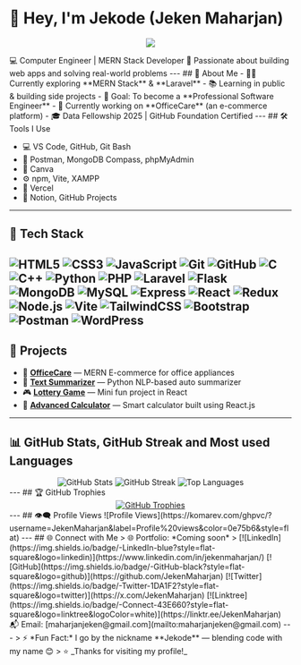 # 👋 Hey, I'm Jekode (Jeken Maharjan)
<p align="center">
  <img src="https://readme-typing-svg.demolab.com?font=Fira+Code&size=22&pause=1000&color=0FF5D2&center=true&vCenter=true&width=600&lines=Hi+%F0%9F%91%8B%2C+I'm+Jeken+Maharjan!;Computer+Engineer+%7C+Full+Stack+Web+Developer;MERN+Stack+%7C+Laravel;Learning+in+Public+%F0%9F%93%9A+Building+Cool+Projects" />
</p>
💻 Computer Engineer | MERN Stack Developer  
🚀 Passionate about building web apps and solving real-world problems
---
## 💫 About Me
- 🧑‍💻 Currently exploring **MERN Stack** & **Laravel**
- 📚 Learning in public & building side projects
- 🎯 Goal: To become a **Professional Software Engineer**
- 🌱 Currently working on **OfficeCare** (an e-commerce platform)
- 🎓 Data Fellowship 2025 | GitHub Foundation Certified
---
## 🛠️ Tools I Use

- 💻 VS Code, GitHub, Git Bash
- 🔧 Postman, MongoDB Compass, phpMyAdmin
- 🎨 Canva
- ⚙️ npm, Vite, XAMPP
- 🚀 Vercel
- 📌 Notion, GitHub Projects
---
## 🔧 Tech Stack
![HTML5](https://img.shields.io/badge/-HTML5-black?style=flat-square&logo=html5&logoWidth=25)
![CSS3](https://img.shields.io/badge/-CSS3-black?style=flat-square&logo=css3&logoWidth=25)
![JavaScript](https://img.shields.io/badge/-JavaScript-black?style=flat-square&logo=javascript&logoWidth=25)
![Git](https://img.shields.io/badge/-Git-black?style=flat-square&logo=git&logoWidth=25)
![GitHub](https://img.shields.io/badge/-GitHub-black?style=flat-square&logo=github&logoWidth=25)
![C](https://img.shields.io/badge/-C-black?style=flat-square&logo=c&logoWidth=25)
![C++](https://img.shields.io/badge/-C++-black?style=flat-square&logo=cplusplus&logoWidth=25)
![Python](https://img.shields.io/badge/-Python-black?style=flat-square&logo=python&logoWidth=25)
![PHP](https://img.shields.io/badge/-PHP-black?style=flat-square&logo=php&logoWidth=25)
![Laravel](https://img.shields.io/badge/-Laravel-black?style=flat-square&logo=laravel&logoWidth=25)
![Flask](https://img.shields.io/badge/-Flask-black?style=flat-square&logo=flask&logoWidth=25)
![MongoDB](https://img.shields.io/badge/-MongoDB-black?style=flat-square&logo=mongodb&logoWidth=25)
![MySQL](https://img.shields.io/badge/-MySQL-black?style=flat-square&logo=mysql&logoWidth=25)
![Express](https://img.shields.io/badge/-Express-black?style=flat-square&logo=express&logoWidth=25)
![React](https://img.shields.io/badge/-React-black?style=flat-square&logo=react&logoWidth=25)
![Redux](https://img.shields.io/badge/-Redux-black?style=flat-square&logo=redux&logoWidth=25)
![Node.js](https://img.shields.io/badge/-Node.js-black?style=flat-square&logo=node.js&logoWidth=25)
![Vite](https://img.shields.io/badge/-Vite-black?style=flat-square&logo=vite&logoWidth=25)
![TailwindCSS](https://img.shields.io/badge/-TailwindCSS-black?style=flat-square&logo=tailwindcss&logoWidth=25)
![Bootstrap](https://img.shields.io/badge/-Bootstrap-black?style=flat-square&logo=bootstrap&logoWidth=25)
![Postman](https://img.shields.io/badge/-Postman-black?style=flat-square&logo=postman&logoWidth=25)
![WordPress](https://img.shields.io/badge/-WordPress-black?style=flat-square&logo=wordpress&logoWidth=25)
---
## 🚀 Projects
- 🛒 [**OfficeCare**](https://github.com/JekenMaharjan/OfficeCare) — MERN E-commerce for office appliances  
- 🧠 [**Text Summarizer**](https://github.com/JekenMaharjan/Text-Summarizer) — Python NLP-based auto summarizer  
- 🎮 [**Lottery Game**](https://github.com/JekenMaharjan/LotteryGame) — Mini fun project in React  
- 🔢 [**Advanced Calculator**](https://github.com/JekenMaharjan/AdvancedCalculator) — Smart calculator built using React.js
---
## 📊 GitHub Stats, GitHub Streak and Most used Languages
<div align="center">
  <img src="https://github-readme-stats.vercel.app/api?username=JekenMaharjan&show_icons=true&theme=radical" alt="GitHub Stats" />
  <img src="https://github-readme-streak-stats.herokuapp.com/?user=JekenMaharjan&theme=radical" alt="GitHub Streak" />
  <img src="https://github-readme-stats.vercel.app/api/top-langs/?username=JekenMaharjan&layout=compact&theme=radical" alt="Top Languages" />
</div>
---
## 🏆 GitHub Trophies
<div align="center">
  <a href="https://github.com/ryo-ma/github-profile-trophy">
    <img src="https://github-profile-trophy.vercel.app/?username=JekenMaharjan&theme=monokai&row=1&margin-w=10&no-frame=true" alt="GitHub Trophies" />
  </a>
</div>
---
## 👁‍🗨 Profile Views
![Profile Views](https://komarev.com/ghpvc/?username=JekenMaharjan&label=Profile%20views&color=0e75b6&style=flat)
---
## 🌐 Connect with Me
> 🌐 Portfolio: *Coming soon*
> [![LinkedIn](https://img.shields.io/badge/-LinkedIn-blue?style=flat-square&logo=linkedin)](https://www.linkedin.com/in/jekenmaharjan/)  [![GitHub](https://img.shields.io/badge/-GitHub-black?style=flat-square&logo=github)](https://github.com/JekenMaharjan)  [![Twitter](https://img.shields.io/badge/-Twitter-1DA1F2?style=flat-square&logo=twitter)](https://x.com/JekenMaharjan)  [![Linktree](https://img.shields.io/badge/-Connect-43E660?style=flat-square&logo=linktree&logoColor=white)](https://linktr.ee/JekenMaharjan)
📬 Email: [maharjanjeken@gmail.com](mailto:maharjanjeken@gmail.com)
---
> ⚡ *Fun Fact:* I go by the nickname **Jekode** — blending code with my name 😊
> ⭐️ _Thanks for visiting my profile!_
